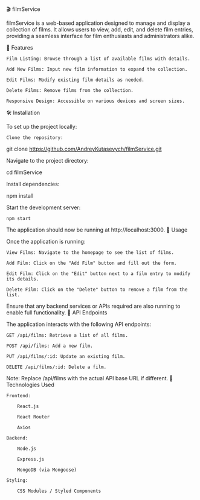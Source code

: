 🎬 filmService

filmService is a web-based application designed to manage and display a collection of films. It allows users to view, add, edit, and delete film entries, providing a seamless interface for film enthusiasts and administrators alike.

🚀 Features

    Film Listing: Browse through a list of available films with details.

    Add New Films: Input new film information to expand the collection.

    Edit Films: Modify existing film details as needed.

    Delete Films: Remove films from the collection.

    Responsive Design: Accessible on various devices and screen sizes.

🛠️ Installation

To set up the project locally:

    Clone the repository:

git clone https://github.com/AndreyKutasevych/filmService.git

Navigate to the project directory:

cd filmService

Install dependencies:

npm install

Start the development server:

    npm start

The application should now be running at http://localhost:3000.
📖 Usage

Once the application is running:

    View Films: Navigate to the homepage to see the list of films.

    Add Film: Click on the "Add Film" button and fill out the form.

    Edit Film: Click on the "Edit" button next to a film entry to modify its details.

    Delete Film: Click on the "Delete" button to remove a film from the list.

Ensure that any backend services or APIs required are also running to enable full functionality.
📡 API Endpoints

The application interacts with the following API endpoints:

    GET /api/films: Retrieve a list of all films.

    POST /api/films: Add a new film.

    PUT /api/films/:id: Update an existing film.

    DELETE /api/films/:id: Delete a film.

Note: Replace /api/films with the actual API base URL if different.
🧰 Technologies Used

    Frontend:

        React.js

        React Router

        Axios

    Backend:

        Node.js

        Express.js

        MongoDB (via Mongoose)

    Styling:

        CSS Modules / Styled Components
